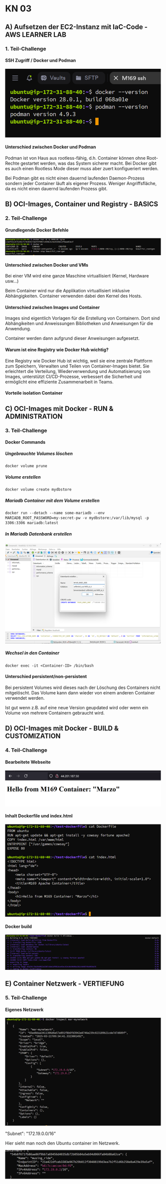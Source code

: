 # KN 03

## A) Aufsetzen der EC2-Instanz mit IaC-Code - AWS LEARNER LAB

### 1. Teil-Challenge

#### SSH Zugriff / Docker und Podman

![ssh-access](../images/ssh-access.png)

#### Unterschied zwischen Docker und Podman

Podman ist von Haus aus rootless-fähig, d.h. Container können ohne Root-Rechte gestartet werden, was das System sicherer macht. Bei Docker gibt es auch einen Rootless Mode dieser muss aber zuert konfigueriert werden.

Bei Podman gibt es nicht einen dauernd laufenden Daemon-Prozess sondern jeder Container läuft als eigener Prozess. Weniger Angriffsfläche, da es nicht einen dauernd laufenden Prozess gibt.

## B) OCI-Images, Container und Registry - BASICS

### 2. Teil-Challenge

#### Grundlegende Docker Befehle

![Docker-commands](../images/Docker-commands.png)

#### Unterschied zwischen Docker und VMs

Bei einer VM wird eine ganze Maschine virtuallisiert (Kernel, Hardware usw...)

Beim Container wird nur die Applikation virtuallisiert inklusive Abhängigkeiten. Container verwenden dabei den Kernel des Hosts.

#### Unterschied zwischen Images und Container

Images sind eigentlich Vorlagen für die Erstellung von Containern. Dort sind Abhängikeiten und Anweissungen Bibliotheken und Anweisungen für die Anwendung.

Container werden dann aufgrund dieser Anweisungen aufgesetzt.

#### Warum ist eine Registry wie Docker Hub wichtig?

Eine Registry wie Docker Hub ist wichtig, weil sie eine zentrale Plattform zum Speichern, Verwalten und Teilen von Container-Images bietet. Sie erleichtert die Verteilung, Wiederverwendung und Automatisierung von Images, unterstützt CI/CD-Prozesse, verbessert die Sicherheit und ermöglicht eine effiziente Zusammenarbeit in Teams.

#### Vorteile isolation Container

## C) OCI-Images mit Docker - RUN & ADMINISTRATION

### 3. Teil-Challenge

#### Docker Commands

##### Ungebrauchte Volumes löschen

``` docker
docker volume prune
```

##### Volume erstellen

``` docker
docker volume create mydbstore
```

##### Mariadb Container mit dem Volume erstellen

``` docker
docker run --detach --name some-mariadb --env MARIADB_ROOT_PASSWORD=my-secret-pw -v mydbstore:/var/lib/mysql -p 3306:3306 mariadb:latest
```

##### In Mariadb Datenbank erstellen

![Mariadb-createdb](../images/Mariadb-createdb.png)

##### Wechsel in den Container

``` docker
docker exec -it <Container-ID> /bin/bash
```

#### Unterschied persistent/non-persistent

Bei persistent Volumes wird dieses nach der Löschung des Containers nicht mitgelöscht. Das Volume kann dann wieder von einem anderen Container verwendet werden.

Ist gut wenn z.B. auf eine neue Version geupdated wird oder wenn ein Volume von mehrere Containern gebraucht wird.

## D) OCI-Images mit Docker - BUILD & CUSTOMIZATION

### 4. Teil-Challenge

#### Bearbeitete Webseite

![container-website](../images/container-website.png)

#### Inhalt Dockerfile und index.html

![dockerfile-indexhtml](../images/dockerfile-indexhtml.png)

#### Docker build

![docker-build](../images/docker-build.png)

## E) Container Netzwerk - VERTIEFUNG

### 5. Teil-Challenge

#### Eigenes Netzwerk

![mar-mynetwork](../images/mar-mynetwork.png)

"Subnet": "172.19.0.0/16"

Hier sieht man noch den Ubuntu container im Netzwerk.

![ubuntuinnet](../images/ubuntuinnet.png)